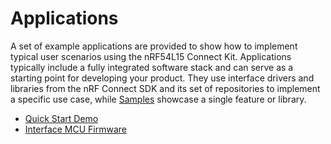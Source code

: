 # Applications

A set of example applications are provided to show how to implement typical user scenarios using the nRF54L15 Connect Kit. Applications typically include a fully integrated software stack and can serve as a starting point for developing your product. They use interface drivers and libraries from the nRF Connect SDK and its set of repositories to implement a specific use case, while [Samples] showcase a single feature or library.

- [Quick Start Demo](./quick_start_demo.md)
- [Interface MCU Firmware](./ifmcu.md)

[Samples]: ../samples/index.md
